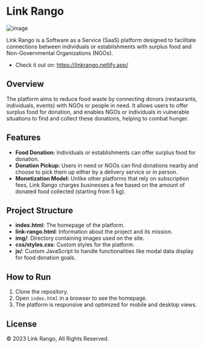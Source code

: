 # Link Rango
![image](https://github.com/user-attachments/assets/d2b40a78-3a15-4f38-9da4-f5fdfdc942b9)

Link Rango is a Software as a Service (SaaS) platform designed to facilitate connections between individuals or establishments with surplus food and Non-Governmental Organizations (NGOs).
- Check it out on: https://linkrango.netlify.app/
  
## Overview

The platform aims to reduce food waste by connecting donors (restaurants, individuals, events) with NGOs or people in need. It allows users to offer surplus food for donation, and enables NGOs or individuals in vulnerable situations to find and collect these donations, helping to combat hunger.

## Features

- **Food Donation:** Individuals or establishments can offer surplus food for donation.
- **Donation Pickup:** Users in need or NGOs can find donations nearby and choose to pick them up either by a delivery service or in person.
- **Monetization Model:** Unlike other platforms that rely on subscription fees, Link Rango charges businesses a fee based on the amount of donated food collected (starting from 5 kg).

## Project Structure

- **index.html**: The homepage of the platform.
- **link-rango.html**: Information about the project and its mission.
- **img/**: Directory containing images used on the site.
- **css/styles.css**: Custom styles for the platform.
- **js/**: Custom JavaScript to handle functionalities like modal data display for food donation goals.


## How to Run

1. Clone the repository.
2. Open `index.html` in a browser to see the homepage.
3. The platform is responsive and optimized for mobile and desktop views.

## License

© 2023 Link Rango, All Rights Reserved.

